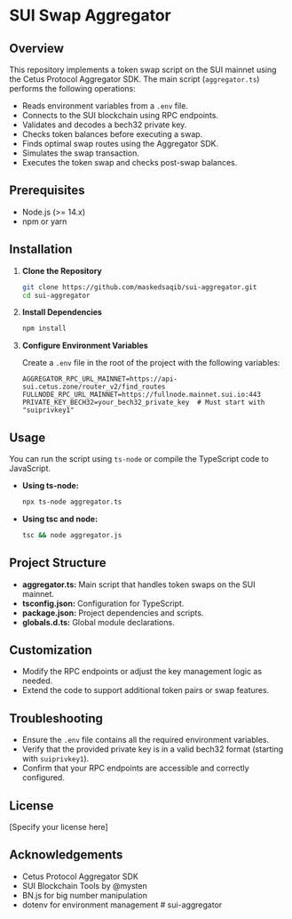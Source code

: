 # SUI Swap Aggregator

## Overview

This repository implements a token swap script on the SUI mainnet using the Cetus Protocol Aggregator SDK. The main script (`aggregator.ts`) performs the following operations:
- Reads environment variables from a `.env` file.
- Connects to the SUI blockchain using RPC endpoints.
- Validates and decodes a bech32 private key.
- Checks token balances before executing a swap.
- Finds optimal swap routes using the Aggregator SDK.
- Simulates the swap transaction.
- Executes the token swap and checks post-swap balances.

## Prerequisites

- Node.js (>= 14.x)
- npm or yarn

## Installation

1. **Clone the Repository**

   ```sh
   git clone https://github.com/maskedsaqib/sui-aggregator.git
   cd sui-aggregator
   ```

2. **Install Dependencies**

   ```sh
   npm install
   ```

3. **Configure Environment Variables**

   Create a `.env` file in the root of the project with the following variables:

   ```env
   AGGREGATOR_RPC_URL_MAINNET=https://api-sui.cetus.zone/router_v2/find_routes
   FULLNODE_RPC_URL_MAINNET=https://fullnode.mainnet.sui.io:443
   PRIVATE_KEY_BECH32=your_bech32_private_key  # Must start with "suiprivkey1"
   ```

## Usage

You can run the script using `ts-node` or compile the TypeScript code to JavaScript.

- **Using ts-node:**

  ```sh
  npx ts-node aggregator.ts
  ```

- **Using tsc and node:**

  ```sh
  tsc && node aggregator.js
  ```

## Project Structure

- **aggregator.ts:** Main script that handles token swaps on the SUI mainnet.
- **tsconfig.json:** Configuration for TypeScript.
- **package.json:** Project dependencies and scripts.
- **globals.d.ts:** Global module declarations.

## Customization

- Modify the RPC endpoints or adjust the key management logic as needed.
- Extend the code to support additional token pairs or swap features.

## Troubleshooting

- Ensure the `.env` file contains all the required environment variables.
- Verify that the provided private key is in a valid bech32 format (starting with `suiprivkey1`).
- Confirm that your RPC endpoints are accessible and correctly configured.

## License

[Specify your license here]

## Acknowledgements

- Cetus Protocol Aggregator SDK
- SUI Blockchain Tools by @mysten
- BN.js for big number manipulation
- dotenv for environment management # sui-aggregator
